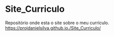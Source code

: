 # Site_Curriculo
Repositório onde esta o site sobre o meu currículo.
https://projdanielsilva.github.io./Site_Curriculo/
